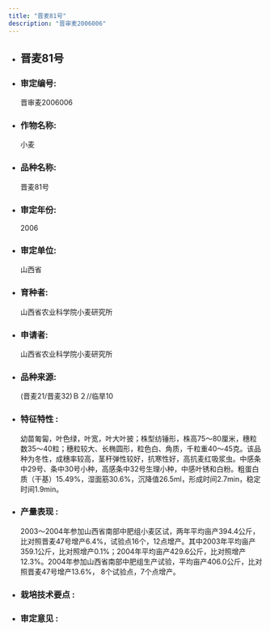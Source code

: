 ```yaml
---
title: "晋麦81号"
description: "晋审麦2006006"
---
```

* ## 晋麦81号
* ###  审定编号:  
   晋审麦2006006

*  ### 作物名称:  
   小麦

*   ###  品种名称: 
    晋麦81号

*   ### 审定年份: 
    2006

*   ### 审定单位:  
    山西省

*   ### 育种者:  
     山西省农业科学院小麦研究所

*   ### 申请者:  
     山西省农业科学院小麦研究所

*   ### 品种来源:  
     (晋麦21/晋麦32)Ｂ２//临旱10

*   ### 特征特性 : 
     幼苗匍匐，叶色绿，叶宽，叶大叶披；株型纺锤形，株高75～80厘米，穗粒数35～40粒；穗粒较大、长椭圆形，粒色白、角质，千粒重40～45克。该品种为冬性，成穗率较高，茎秆弹性较好，抗寒性好，高抗麦红吸浆虫。中感条中29号、条中30号小种，高感条中32号生理小种，中感叶锈和白粉。粗蛋白质（干基）15.49%，湿面筋30.6%，沉降值26.5ml，形成时间2.7min，稳定时间1.9min。

*   ### 产量表现 : 
     2003～2004年参加山西省南部中肥组小麦区试，两年平均亩产394.4公斤，比对照晋麦47号增产6.4%，试验点16个，12点增产。其中2003年平均亩产359.1公斤，比对照增产0.1%；2004年平均亩产429.6公斤，比对照增产12.3%。2004年参加山西省南部中肥组生产试验，平均亩产406.0公斤，比对照晋麦47号增产13.6%， 8个试验点，7个点增产。

*   ### 栽培技术要点 : 
    

*   ### 审定意见 : 
    

